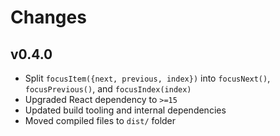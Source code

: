 # Changes

## v0.4.0
- Split `focusItem({next, previous, index})` into `focusNext()`, `focusPrevious()`, and `focusIndex(index)`
- Upgraded React dependency to `>=15`
- Updated build tooling and internal dependencies
- Moved compiled files to `dist/` folder
